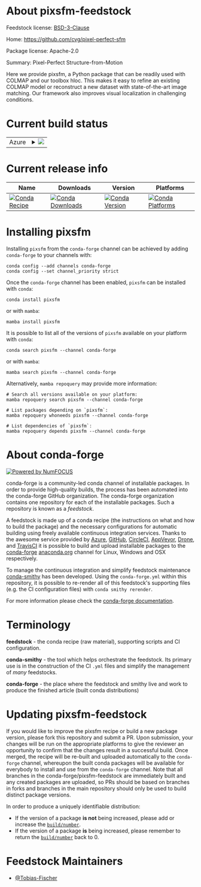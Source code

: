 About pixsfm-feedstock
======================

Feedstock license: [BSD-3-Clause](https://github.com/conda-forge/pixsfm-feedstock/blob/main/LICENSE.txt)

Home: https://github.com/cvg/pixel-perfect-sfm

Package license: Apache-2.0

Summary: Pixel-Perfect Structure-from-Motion

Here we provide pixsfm, a Python package that can be readily used with COLMAP and our toolbox hloc.
This makes it easy to refine an existing COLMAP model or reconstruct a new dataset with state-of-the-art
image matching. Our framework also improves visual localization in challenging conditions.


Current build status
====================


<table>
    
  <tr>
    <td>Azure</td>
    <td>
      <details>
        <summary>
          <a href="https://dev.azure.com/conda-forge/feedstock-builds/_build/latest?definitionId=19598&branchName=main">
            <img src="https://dev.azure.com/conda-forge/feedstock-builds/_apis/build/status/pixsfm-feedstock?branchName=main">
          </a>
        </summary>
        <table>
          <thead><tr><th>Variant</th><th>Status</th></tr></thead>
          <tbody><tr>
              <td>linux_64_cuda_compilerNonecuda_compiler_versionNonecxx_compiler_version13numpy2.0python3.10.____cpython</td>
              <td>
                <a href="https://dev.azure.com/conda-forge/feedstock-builds/_build/latest?definitionId=19598&branchName=main">
                  <img src="https://dev.azure.com/conda-forge/feedstock-builds/_apis/build/status/pixsfm-feedstock?branchName=main&jobName=linux&configuration=linux%20linux_64_cuda_compilerNonecuda_compiler_versionNonecxx_compiler_version13numpy2.0python3.10.____cpython" alt="variant">
                </a>
              </td>
            </tr><tr>
              <td>linux_64_cuda_compilerNonecuda_compiler_versionNonecxx_compiler_version13numpy2.0python3.11.____cpython</td>
              <td>
                <a href="https://dev.azure.com/conda-forge/feedstock-builds/_build/latest?definitionId=19598&branchName=main">
                  <img src="https://dev.azure.com/conda-forge/feedstock-builds/_apis/build/status/pixsfm-feedstock?branchName=main&jobName=linux&configuration=linux%20linux_64_cuda_compilerNonecuda_compiler_versionNonecxx_compiler_version13numpy2.0python3.11.____cpython" alt="variant">
                </a>
              </td>
            </tr><tr>
              <td>linux_64_cuda_compilerNonecuda_compiler_versionNonecxx_compiler_version13numpy2.0python3.12.____cpython</td>
              <td>
                <a href="https://dev.azure.com/conda-forge/feedstock-builds/_build/latest?definitionId=19598&branchName=main">
                  <img src="https://dev.azure.com/conda-forge/feedstock-builds/_apis/build/status/pixsfm-feedstock?branchName=main&jobName=linux&configuration=linux%20linux_64_cuda_compilerNonecuda_compiler_versionNonecxx_compiler_version13numpy2.0python3.12.____cpython" alt="variant">
                </a>
              </td>
            </tr><tr>
              <td>linux_64_cuda_compilerNonecuda_compiler_versionNonecxx_compiler_version13numpy2.0python3.9.____cpython</td>
              <td>
                <a href="https://dev.azure.com/conda-forge/feedstock-builds/_build/latest?definitionId=19598&branchName=main">
                  <img src="https://dev.azure.com/conda-forge/feedstock-builds/_apis/build/status/pixsfm-feedstock?branchName=main&jobName=linux&configuration=linux%20linux_64_cuda_compilerNonecuda_compiler_versionNonecxx_compiler_version13numpy2.0python3.9.____cpython" alt="variant">
                </a>
              </td>
            </tr><tr>
              <td>linux_64_cuda_compilerNonecuda_compiler_versionNonecxx_compiler_version13numpy2python3.13.____cp313</td>
              <td>
                <a href="https://dev.azure.com/conda-forge/feedstock-builds/_build/latest?definitionId=19598&branchName=main">
                  <img src="https://dev.azure.com/conda-forge/feedstock-builds/_apis/build/status/pixsfm-feedstock?branchName=main&jobName=linux&configuration=linux%20linux_64_cuda_compilerNonecuda_compiler_versionNonecxx_compiler_version13numpy2python3.13.____cp313" alt="variant">
                </a>
              </td>
            </tr><tr>
              <td>linux_64_cuda_compilercuda-nvcccuda_compiler_version12.6cxx_compiler_version13numpy2.0python3.10.____cpython</td>
              <td>
                <a href="https://dev.azure.com/conda-forge/feedstock-builds/_build/latest?definitionId=19598&branchName=main">
                  <img src="https://dev.azure.com/conda-forge/feedstock-builds/_apis/build/status/pixsfm-feedstock?branchName=main&jobName=linux&configuration=linux%20linux_64_cuda_compilercuda-nvcccuda_compiler_version12.6cxx_compiler_version13numpy2.0python3.10.____cpython" alt="variant">
                </a>
              </td>
            </tr><tr>
              <td>linux_64_cuda_compilercuda-nvcccuda_compiler_version12.6cxx_compiler_version13numpy2.0python3.11.____cpython</td>
              <td>
                <a href="https://dev.azure.com/conda-forge/feedstock-builds/_build/latest?definitionId=19598&branchName=main">
                  <img src="https://dev.azure.com/conda-forge/feedstock-builds/_apis/build/status/pixsfm-feedstock?branchName=main&jobName=linux&configuration=linux%20linux_64_cuda_compilercuda-nvcccuda_compiler_version12.6cxx_compiler_version13numpy2.0python3.11.____cpython" alt="variant">
                </a>
              </td>
            </tr><tr>
              <td>linux_64_cuda_compilercuda-nvcccuda_compiler_version12.6cxx_compiler_version13numpy2.0python3.12.____cpython</td>
              <td>
                <a href="https://dev.azure.com/conda-forge/feedstock-builds/_build/latest?definitionId=19598&branchName=main">
                  <img src="https://dev.azure.com/conda-forge/feedstock-builds/_apis/build/status/pixsfm-feedstock?branchName=main&jobName=linux&configuration=linux%20linux_64_cuda_compilercuda-nvcccuda_compiler_version12.6cxx_compiler_version13numpy2.0python3.12.____cpython" alt="variant">
                </a>
              </td>
            </tr><tr>
              <td>linux_64_cuda_compilercuda-nvcccuda_compiler_version12.6cxx_compiler_version13numpy2.0python3.9.____cpython</td>
              <td>
                <a href="https://dev.azure.com/conda-forge/feedstock-builds/_build/latest?definitionId=19598&branchName=main">
                  <img src="https://dev.azure.com/conda-forge/feedstock-builds/_apis/build/status/pixsfm-feedstock?branchName=main&jobName=linux&configuration=linux%20linux_64_cuda_compilercuda-nvcccuda_compiler_version12.6cxx_compiler_version13numpy2.0python3.9.____cpython" alt="variant">
                </a>
              </td>
            </tr><tr>
              <td>linux_64_cuda_compilercuda-nvcccuda_compiler_version12.6cxx_compiler_version13numpy2python3.13.____cp313</td>
              <td>
                <a href="https://dev.azure.com/conda-forge/feedstock-builds/_build/latest?definitionId=19598&branchName=main">
                  <img src="https://dev.azure.com/conda-forge/feedstock-builds/_apis/build/status/pixsfm-feedstock?branchName=main&jobName=linux&configuration=linux%20linux_64_cuda_compilercuda-nvcccuda_compiler_version12.6cxx_compiler_version13numpy2python3.13.____cp313" alt="variant">
                </a>
              </td>
            </tr><tr>
              <td>linux_64_cuda_compilernvcccuda_compiler_version11.8cxx_compiler_version11numpy2.0python3.10.____cpython</td>
              <td>
                <a href="https://dev.azure.com/conda-forge/feedstock-builds/_build/latest?definitionId=19598&branchName=main">
                  <img src="https://dev.azure.com/conda-forge/feedstock-builds/_apis/build/status/pixsfm-feedstock?branchName=main&jobName=linux&configuration=linux%20linux_64_cuda_compilernvcccuda_compiler_version11.8cxx_compiler_version11numpy2.0python3.10.____cpython" alt="variant">
                </a>
              </td>
            </tr><tr>
              <td>linux_64_cuda_compilernvcccuda_compiler_version11.8cxx_compiler_version11numpy2.0python3.11.____cpython</td>
              <td>
                <a href="https://dev.azure.com/conda-forge/feedstock-builds/_build/latest?definitionId=19598&branchName=main">
                  <img src="https://dev.azure.com/conda-forge/feedstock-builds/_apis/build/status/pixsfm-feedstock?branchName=main&jobName=linux&configuration=linux%20linux_64_cuda_compilernvcccuda_compiler_version11.8cxx_compiler_version11numpy2.0python3.11.____cpython" alt="variant">
                </a>
              </td>
            </tr><tr>
              <td>linux_64_cuda_compilernvcccuda_compiler_version11.8cxx_compiler_version11numpy2.0python3.12.____cpython</td>
              <td>
                <a href="https://dev.azure.com/conda-forge/feedstock-builds/_build/latest?definitionId=19598&branchName=main">
                  <img src="https://dev.azure.com/conda-forge/feedstock-builds/_apis/build/status/pixsfm-feedstock?branchName=main&jobName=linux&configuration=linux%20linux_64_cuda_compilernvcccuda_compiler_version11.8cxx_compiler_version11numpy2.0python3.12.____cpython" alt="variant">
                </a>
              </td>
            </tr><tr>
              <td>linux_64_cuda_compilernvcccuda_compiler_version11.8cxx_compiler_version11numpy2.0python3.9.____cpython</td>
              <td>
                <a href="https://dev.azure.com/conda-forge/feedstock-builds/_build/latest?definitionId=19598&branchName=main">
                  <img src="https://dev.azure.com/conda-forge/feedstock-builds/_apis/build/status/pixsfm-feedstock?branchName=main&jobName=linux&configuration=linux%20linux_64_cuda_compilernvcccuda_compiler_version11.8cxx_compiler_version11numpy2.0python3.9.____cpython" alt="variant">
                </a>
              </td>
            </tr><tr>
              <td>linux_64_cuda_compilernvcccuda_compiler_version11.8cxx_compiler_version11numpy2python3.13.____cp313</td>
              <td>
                <a href="https://dev.azure.com/conda-forge/feedstock-builds/_build/latest?definitionId=19598&branchName=main">
                  <img src="https://dev.azure.com/conda-forge/feedstock-builds/_apis/build/status/pixsfm-feedstock?branchName=main&jobName=linux&configuration=linux%20linux_64_cuda_compilernvcccuda_compiler_version11.8cxx_compiler_version11numpy2python3.13.____cp313" alt="variant">
                </a>
              </td>
            </tr><tr>
              <td>linux_aarch64_cuda_compilerNonecuda_compiler_versionNonecxx_compiler_version13numpy2.0python3.10.____cpython</td>
              <td>
                <a href="https://dev.azure.com/conda-forge/feedstock-builds/_build/latest?definitionId=19598&branchName=main">
                  <img src="https://dev.azure.com/conda-forge/feedstock-builds/_apis/build/status/pixsfm-feedstock?branchName=main&jobName=linux&configuration=linux%20linux_aarch64_cuda_compilerNonecuda_compiler_versionNonecxx_compiler_version13numpy2.0python3.10.____cpython" alt="variant">
                </a>
              </td>
            </tr><tr>
              <td>linux_aarch64_cuda_compilerNonecuda_compiler_versionNonecxx_compiler_version13numpy2.0python3.11.____cpython</td>
              <td>
                <a href="https://dev.azure.com/conda-forge/feedstock-builds/_build/latest?definitionId=19598&branchName=main">
                  <img src="https://dev.azure.com/conda-forge/feedstock-builds/_apis/build/status/pixsfm-feedstock?branchName=main&jobName=linux&configuration=linux%20linux_aarch64_cuda_compilerNonecuda_compiler_versionNonecxx_compiler_version13numpy2.0python3.11.____cpython" alt="variant">
                </a>
              </td>
            </tr><tr>
              <td>linux_aarch64_cuda_compilerNonecuda_compiler_versionNonecxx_compiler_version13numpy2.0python3.12.____cpython</td>
              <td>
                <a href="https://dev.azure.com/conda-forge/feedstock-builds/_build/latest?definitionId=19598&branchName=main">
                  <img src="https://dev.azure.com/conda-forge/feedstock-builds/_apis/build/status/pixsfm-feedstock?branchName=main&jobName=linux&configuration=linux%20linux_aarch64_cuda_compilerNonecuda_compiler_versionNonecxx_compiler_version13numpy2.0python3.12.____cpython" alt="variant">
                </a>
              </td>
            </tr><tr>
              <td>linux_aarch64_cuda_compilerNonecuda_compiler_versionNonecxx_compiler_version13numpy2.0python3.9.____cpython</td>
              <td>
                <a href="https://dev.azure.com/conda-forge/feedstock-builds/_build/latest?definitionId=19598&branchName=main">
                  <img src="https://dev.azure.com/conda-forge/feedstock-builds/_apis/build/status/pixsfm-feedstock?branchName=main&jobName=linux&configuration=linux%20linux_aarch64_cuda_compilerNonecuda_compiler_versionNonecxx_compiler_version13numpy2.0python3.9.____cpython" alt="variant">
                </a>
              </td>
            </tr><tr>
              <td>linux_aarch64_cuda_compilerNonecuda_compiler_versionNonecxx_compiler_version13numpy2python3.13.____cp313</td>
              <td>
                <a href="https://dev.azure.com/conda-forge/feedstock-builds/_build/latest?definitionId=19598&branchName=main">
                  <img src="https://dev.azure.com/conda-forge/feedstock-builds/_apis/build/status/pixsfm-feedstock?branchName=main&jobName=linux&configuration=linux%20linux_aarch64_cuda_compilerNonecuda_compiler_versionNonecxx_compiler_version13numpy2python3.13.____cp313" alt="variant">
                </a>
              </td>
            </tr><tr>
              <td>linux_aarch64_cuda_compilercuda-nvcccuda_compiler_version12.6cxx_compiler_version13numpy2.0python3.10.____cpython</td>
              <td>
                <a href="https://dev.azure.com/conda-forge/feedstock-builds/_build/latest?definitionId=19598&branchName=main">
                  <img src="https://dev.azure.com/conda-forge/feedstock-builds/_apis/build/status/pixsfm-feedstock?branchName=main&jobName=linux&configuration=linux%20linux_aarch64_cuda_compilercuda-nvcccuda_compiler_version12.6cxx_compiler_version13numpy2.0python3.10.____cpython" alt="variant">
                </a>
              </td>
            </tr><tr>
              <td>linux_aarch64_cuda_compilercuda-nvcccuda_compiler_version12.6cxx_compiler_version13numpy2.0python3.11.____cpython</td>
              <td>
                <a href="https://dev.azure.com/conda-forge/feedstock-builds/_build/latest?definitionId=19598&branchName=main">
                  <img src="https://dev.azure.com/conda-forge/feedstock-builds/_apis/build/status/pixsfm-feedstock?branchName=main&jobName=linux&configuration=linux%20linux_aarch64_cuda_compilercuda-nvcccuda_compiler_version12.6cxx_compiler_version13numpy2.0python3.11.____cpython" alt="variant">
                </a>
              </td>
            </tr><tr>
              <td>linux_aarch64_cuda_compilercuda-nvcccuda_compiler_version12.6cxx_compiler_version13numpy2.0python3.12.____cpython</td>
              <td>
                <a href="https://dev.azure.com/conda-forge/feedstock-builds/_build/latest?definitionId=19598&branchName=main">
                  <img src="https://dev.azure.com/conda-forge/feedstock-builds/_apis/build/status/pixsfm-feedstock?branchName=main&jobName=linux&configuration=linux%20linux_aarch64_cuda_compilercuda-nvcccuda_compiler_version12.6cxx_compiler_version13numpy2.0python3.12.____cpython" alt="variant">
                </a>
              </td>
            </tr><tr>
              <td>linux_aarch64_cuda_compilercuda-nvcccuda_compiler_version12.6cxx_compiler_version13numpy2.0python3.9.____cpython</td>
              <td>
                <a href="https://dev.azure.com/conda-forge/feedstock-builds/_build/latest?definitionId=19598&branchName=main">
                  <img src="https://dev.azure.com/conda-forge/feedstock-builds/_apis/build/status/pixsfm-feedstock?branchName=main&jobName=linux&configuration=linux%20linux_aarch64_cuda_compilercuda-nvcccuda_compiler_version12.6cxx_compiler_version13numpy2.0python3.9.____cpython" alt="variant">
                </a>
              </td>
            </tr><tr>
              <td>linux_aarch64_cuda_compilercuda-nvcccuda_compiler_version12.6cxx_compiler_version13numpy2python3.13.____cp313</td>
              <td>
                <a href="https://dev.azure.com/conda-forge/feedstock-builds/_build/latest?definitionId=19598&branchName=main">
                  <img src="https://dev.azure.com/conda-forge/feedstock-builds/_apis/build/status/pixsfm-feedstock?branchName=main&jobName=linux&configuration=linux%20linux_aarch64_cuda_compilercuda-nvcccuda_compiler_version12.6cxx_compiler_version13numpy2python3.13.____cp313" alt="variant">
                </a>
              </td>
            </tr><tr>
              <td>linux_aarch64_cuda_compilernvcccuda_compiler_version11.8cxx_compiler_version11numpy2.0python3.10.____cpython</td>
              <td>
                <a href="https://dev.azure.com/conda-forge/feedstock-builds/_build/latest?definitionId=19598&branchName=main">
                  <img src="https://dev.azure.com/conda-forge/feedstock-builds/_apis/build/status/pixsfm-feedstock?branchName=main&jobName=linux&configuration=linux%20linux_aarch64_cuda_compilernvcccuda_compiler_version11.8cxx_compiler_version11numpy2.0python3.10.____cpython" alt="variant">
                </a>
              </td>
            </tr><tr>
              <td>linux_aarch64_cuda_compilernvcccuda_compiler_version11.8cxx_compiler_version11numpy2.0python3.11.____cpython</td>
              <td>
                <a href="https://dev.azure.com/conda-forge/feedstock-builds/_build/latest?definitionId=19598&branchName=main">
                  <img src="https://dev.azure.com/conda-forge/feedstock-builds/_apis/build/status/pixsfm-feedstock?branchName=main&jobName=linux&configuration=linux%20linux_aarch64_cuda_compilernvcccuda_compiler_version11.8cxx_compiler_version11numpy2.0python3.11.____cpython" alt="variant">
                </a>
              </td>
            </tr><tr>
              <td>linux_aarch64_cuda_compilernvcccuda_compiler_version11.8cxx_compiler_version11numpy2.0python3.12.____cpython</td>
              <td>
                <a href="https://dev.azure.com/conda-forge/feedstock-builds/_build/latest?definitionId=19598&branchName=main">
                  <img src="https://dev.azure.com/conda-forge/feedstock-builds/_apis/build/status/pixsfm-feedstock?branchName=main&jobName=linux&configuration=linux%20linux_aarch64_cuda_compilernvcccuda_compiler_version11.8cxx_compiler_version11numpy2.0python3.12.____cpython" alt="variant">
                </a>
              </td>
            </tr><tr>
              <td>linux_aarch64_cuda_compilernvcccuda_compiler_version11.8cxx_compiler_version11numpy2.0python3.9.____cpython</td>
              <td>
                <a href="https://dev.azure.com/conda-forge/feedstock-builds/_build/latest?definitionId=19598&branchName=main">
                  <img src="https://dev.azure.com/conda-forge/feedstock-builds/_apis/build/status/pixsfm-feedstock?branchName=main&jobName=linux&configuration=linux%20linux_aarch64_cuda_compilernvcccuda_compiler_version11.8cxx_compiler_version11numpy2.0python3.9.____cpython" alt="variant">
                </a>
              </td>
            </tr><tr>
              <td>linux_aarch64_cuda_compilernvcccuda_compiler_version11.8cxx_compiler_version11numpy2python3.13.____cp313</td>
              <td>
                <a href="https://dev.azure.com/conda-forge/feedstock-builds/_build/latest?definitionId=19598&branchName=main">
                  <img src="https://dev.azure.com/conda-forge/feedstock-builds/_apis/build/status/pixsfm-feedstock?branchName=main&jobName=linux&configuration=linux%20linux_aarch64_cuda_compilernvcccuda_compiler_version11.8cxx_compiler_version11numpy2python3.13.____cp313" alt="variant">
                </a>
              </td>
            </tr><tr>
              <td>osx_64_numpy2.0python3.10.____cpython</td>
              <td>
                <a href="https://dev.azure.com/conda-forge/feedstock-builds/_build/latest?definitionId=19598&branchName=main">
                  <img src="https://dev.azure.com/conda-forge/feedstock-builds/_apis/build/status/pixsfm-feedstock?branchName=main&jobName=osx&configuration=osx%20osx_64_numpy2.0python3.10.____cpython" alt="variant">
                </a>
              </td>
            </tr><tr>
              <td>osx_64_numpy2.0python3.11.____cpython</td>
              <td>
                <a href="https://dev.azure.com/conda-forge/feedstock-builds/_build/latest?definitionId=19598&branchName=main">
                  <img src="https://dev.azure.com/conda-forge/feedstock-builds/_apis/build/status/pixsfm-feedstock?branchName=main&jobName=osx&configuration=osx%20osx_64_numpy2.0python3.11.____cpython" alt="variant">
                </a>
              </td>
            </tr><tr>
              <td>osx_64_numpy2.0python3.12.____cpython</td>
              <td>
                <a href="https://dev.azure.com/conda-forge/feedstock-builds/_build/latest?definitionId=19598&branchName=main">
                  <img src="https://dev.azure.com/conda-forge/feedstock-builds/_apis/build/status/pixsfm-feedstock?branchName=main&jobName=osx&configuration=osx%20osx_64_numpy2.0python3.12.____cpython" alt="variant">
                </a>
              </td>
            </tr><tr>
              <td>osx_64_numpy2.0python3.9.____cpython</td>
              <td>
                <a href="https://dev.azure.com/conda-forge/feedstock-builds/_build/latest?definitionId=19598&branchName=main">
                  <img src="https://dev.azure.com/conda-forge/feedstock-builds/_apis/build/status/pixsfm-feedstock?branchName=main&jobName=osx&configuration=osx%20osx_64_numpy2.0python3.9.____cpython" alt="variant">
                </a>
              </td>
            </tr><tr>
              <td>osx_64_numpy2python3.13.____cp313</td>
              <td>
                <a href="https://dev.azure.com/conda-forge/feedstock-builds/_build/latest?definitionId=19598&branchName=main">
                  <img src="https://dev.azure.com/conda-forge/feedstock-builds/_apis/build/status/pixsfm-feedstock?branchName=main&jobName=osx&configuration=osx%20osx_64_numpy2python3.13.____cp313" alt="variant">
                </a>
              </td>
            </tr><tr>
              <td>osx_arm64_numpy2.0python3.10.____cpython</td>
              <td>
                <a href="https://dev.azure.com/conda-forge/feedstock-builds/_build/latest?definitionId=19598&branchName=main">
                  <img src="https://dev.azure.com/conda-forge/feedstock-builds/_apis/build/status/pixsfm-feedstock?branchName=main&jobName=osx&configuration=osx%20osx_arm64_numpy2.0python3.10.____cpython" alt="variant">
                </a>
              </td>
            </tr><tr>
              <td>osx_arm64_numpy2.0python3.11.____cpython</td>
              <td>
                <a href="https://dev.azure.com/conda-forge/feedstock-builds/_build/latest?definitionId=19598&branchName=main">
                  <img src="https://dev.azure.com/conda-forge/feedstock-builds/_apis/build/status/pixsfm-feedstock?branchName=main&jobName=osx&configuration=osx%20osx_arm64_numpy2.0python3.11.____cpython" alt="variant">
                </a>
              </td>
            </tr><tr>
              <td>osx_arm64_numpy2.0python3.12.____cpython</td>
              <td>
                <a href="https://dev.azure.com/conda-forge/feedstock-builds/_build/latest?definitionId=19598&branchName=main">
                  <img src="https://dev.azure.com/conda-forge/feedstock-builds/_apis/build/status/pixsfm-feedstock?branchName=main&jobName=osx&configuration=osx%20osx_arm64_numpy2.0python3.12.____cpython" alt="variant">
                </a>
              </td>
            </tr><tr>
              <td>osx_arm64_numpy2.0python3.9.____cpython</td>
              <td>
                <a href="https://dev.azure.com/conda-forge/feedstock-builds/_build/latest?definitionId=19598&branchName=main">
                  <img src="https://dev.azure.com/conda-forge/feedstock-builds/_apis/build/status/pixsfm-feedstock?branchName=main&jobName=osx&configuration=osx%20osx_arm64_numpy2.0python3.9.____cpython" alt="variant">
                </a>
              </td>
            </tr><tr>
              <td>osx_arm64_numpy2python3.13.____cp313</td>
              <td>
                <a href="https://dev.azure.com/conda-forge/feedstock-builds/_build/latest?definitionId=19598&branchName=main">
                  <img src="https://dev.azure.com/conda-forge/feedstock-builds/_apis/build/status/pixsfm-feedstock?branchName=main&jobName=osx&configuration=osx%20osx_arm64_numpy2python3.13.____cp313" alt="variant">
                </a>
              </td>
            </tr>
          </tbody>
        </table>
      </details>
    </td>
  </tr>
</table>

Current release info
====================

| Name | Downloads | Version | Platforms |
| --- | --- | --- | --- |
| [![Conda Recipe](https://img.shields.io/badge/recipe-pixsfm-green.svg)](https://anaconda.org/conda-forge/pixsfm) | [![Conda Downloads](https://img.shields.io/conda/dn/conda-forge/pixsfm.svg)](https://anaconda.org/conda-forge/pixsfm) | [![Conda Version](https://img.shields.io/conda/vn/conda-forge/pixsfm.svg)](https://anaconda.org/conda-forge/pixsfm) | [![Conda Platforms](https://img.shields.io/conda/pn/conda-forge/pixsfm.svg)](https://anaconda.org/conda-forge/pixsfm) |

Installing pixsfm
=================

Installing `pixsfm` from the `conda-forge` channel can be achieved by adding `conda-forge` to your channels with:

```
conda config --add channels conda-forge
conda config --set channel_priority strict
```

Once the `conda-forge` channel has been enabled, `pixsfm` can be installed with `conda`:

```
conda install pixsfm
```

or with `mamba`:

```
mamba install pixsfm
```

It is possible to list all of the versions of `pixsfm` available on your platform with `conda`:

```
conda search pixsfm --channel conda-forge
```

or with `mamba`:

```
mamba search pixsfm --channel conda-forge
```

Alternatively, `mamba repoquery` may provide more information:

```
# Search all versions available on your platform:
mamba repoquery search pixsfm --channel conda-forge

# List packages depending on `pixsfm`:
mamba repoquery whoneeds pixsfm --channel conda-forge

# List dependencies of `pixsfm`:
mamba repoquery depends pixsfm --channel conda-forge
```


About conda-forge
=================

[![Powered by
NumFOCUS](https://img.shields.io/badge/powered%20by-NumFOCUS-orange.svg?style=flat&colorA=E1523D&colorB=007D8A)](https://numfocus.org)

conda-forge is a community-led conda channel of installable packages.
In order to provide high-quality builds, the process has been automated into the
conda-forge GitHub organization. The conda-forge organization contains one repository
for each of the installable packages. Such a repository is known as a *feedstock*.

A feedstock is made up of a conda recipe (the instructions on what and how to build
the package) and the necessary configurations for automatic building using freely
available continuous integration services. Thanks to the awesome service provided by
[Azure](https://azure.microsoft.com/en-us/services/devops/), [GitHub](https://github.com/),
[CircleCI](https://circleci.com/), [AppVeyor](https://www.appveyor.com/),
[Drone](https://cloud.drone.io/welcome), and [TravisCI](https://travis-ci.com/)
it is possible to build and upload installable packages to the
[conda-forge](https://anaconda.org/conda-forge) [anaconda.org](https://anaconda.org/)
channel for Linux, Windows and OSX respectively.

To manage the continuous integration and simplify feedstock maintenance
[conda-smithy](https://github.com/conda-forge/conda-smithy) has been developed.
Using the ``conda-forge.yml`` within this repository, it is possible to re-render all of
this feedstock's supporting files (e.g. the CI configuration files) with ``conda smithy rerender``.

For more information please check the [conda-forge documentation](https://conda-forge.org/docs/).

Terminology
===========

**feedstock** - the conda recipe (raw material), supporting scripts and CI configuration.

**conda-smithy** - the tool which helps orchestrate the feedstock.
                   Its primary use is in the construction of the CI ``.yml`` files
                   and simplify the management of *many* feedstocks.

**conda-forge** - the place where the feedstock and smithy live and work to
                  produce the finished article (built conda distributions)


Updating pixsfm-feedstock
=========================

If you would like to improve the pixsfm recipe or build a new
package version, please fork this repository and submit a PR. Upon submission,
your changes will be run on the appropriate platforms to give the reviewer an
opportunity to confirm that the changes result in a successful build. Once
merged, the recipe will be re-built and uploaded automatically to the
`conda-forge` channel, whereupon the built conda packages will be available for
everybody to install and use from the `conda-forge` channel.
Note that all branches in the conda-forge/pixsfm-feedstock are
immediately built and any created packages are uploaded, so PRs should be based
on branches in forks and branches in the main repository should only be used to
build distinct package versions.

In order to produce a uniquely identifiable distribution:
 * If the version of a package **is not** being increased, please add or increase
   the [``build/number``](https://docs.conda.io/projects/conda-build/en/latest/resources/define-metadata.html#build-number-and-string).
 * If the version of a package **is** being increased, please remember to return
   the [``build/number``](https://docs.conda.io/projects/conda-build/en/latest/resources/define-metadata.html#build-number-and-string)
   back to 0.

Feedstock Maintainers
=====================

* [@Tobias-Fischer](https://github.com/Tobias-Fischer/)


